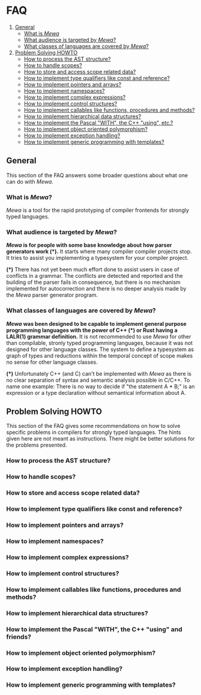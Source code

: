# FAQ

1. [General](#general)
    * [What is _Mewa_](#WTF)
    * [What audience is targeted by _Mewa_?](#targetAudience)
    * [What classes of languages are covered by _Mewa_?](#coveredLanguageClasses)
1. [Problem Solving HOWTO](#problemSolving)
    * [How to process the AST structure?](#astStructure)
    * [How to handle scopes?](#astTraversalAndScope)
    * [How to store and access scope related data?](#scopeInstanceAndAllocators)
    * [How to implement type qualifiers like const and reference?](#typeQualifiers)
    * [How to implement pointers and arrays?](#pointersAndArrays)
    * [How to implement namespaces?](#namespaces)
    * [How to implement complex expressions?](#complexExpressions)
    * [How to implement control structures?](#controlStructures)
    * [How to implement callables like functions, procedures and methods?](#functionsProceduresAndMethods)
    * [How to implement hierarchical data structures?](#hierarchicalDataStructures)
    * [How to implement the Pascal "WITH", the C++ "using", etc.?](#withAndUsing)
    * [How to implement object oriented polymorphism?](#virtualMethodTables)
    * [How to implement exception handling?](#exceptions)
    * [How to implement generic programming with templates?](#templates)


<a name="general"/>

## General
This section of the FAQ answers some broader questions about what one can do with _Mewa_.

<a name="WTF"/>

### What is _Mewa_?
_Mewa_ is a tool for the rapid prototyping of compiler frontends for strongly typed languages.

<a name="targetAudience"/>

### What audience is targeted by _Mewa_?
**_Mewa_ is for people with some base knowledge about how parser generators work (*).**
It starts where many compiler compiler projects stop. It tries to assist you implementing a typesystem for your compiler project. 

**(*)** There has not yet been much effort done to assist users in case of conflicts in a grammar. The conflicts are detected and reported and the building of the parser fails in consequence, but there is no mechanism implemented for autocorrection and there is no deeper analysis made by the _Mewa_ parser generator program.

<a name="coveredLanguageClasses"/>

### What classes of languages are covered by _Mewa_?
**_Mewa_ was been designed to be capable to implement general purpose programming languages with the power of C++ (*) or Rust having a LALR(1) grammar definition.**
It is not recommended to use _Mewa_ for other than compilable, stronly typed programming languages, because it was not designed for other language classes.
The system to define a typesystem as graph of types and reductions within the temporal concept of scope makes no sense for other language classes.

**(*)** Unfortunately C++ (and C) can't be implemented with _Mewa_ as there is no clear separation of syntax and semantic analysis possible in C/C++.
To name one example: There is no way to decide if "the statement A * B;" is an expression or a type declaration without semantical information about A.


<a name="problemSolving"/>

## Problem Solving HOWTO
This section of the FAQ gives some recommendations on how to solve specific problems in compilers for strongly typed languages. The hints given here are not meant as instructions. There might be better solutions for the problems presented.

<a name="astStructure"/>

### How to process the AST structure?

<a name="astTraversalAndScope"/>

### How to handle scopes?

<a name="scopeInstanceAndAllocators"/>

### How to store and access scope related data?

<a name="typeQualifiers"/>

### How to implement type qualifiers like const and reference?

<a name="pointersAndArrays"/>

### How to implement pointers and arrays?

<a name="namespaces"/>

### How to implement namespaces?

<a name="complexExpressions"/>

### How to implement complex expressions?

<a name="controlStructures"/>

### How to implement control structures?

<a name="functionsProceduresAndMethods"/>

### How to implement callables like functions, procedures and methods?

<a name="hierarchicalDataStructures"/>

### How to implement hierarchical data structures?

<a name="withAndUsing"/>

### How to implement the Pascal "WITH", the C++ "using" and friends?

<a name="virtualMethodTables"/>

### How to implement object oriented polymorphism?

<a name="exceptions"/>

### How to implement exception handling?

<a name="templates"/>

### How to implement generic programming with templates?


